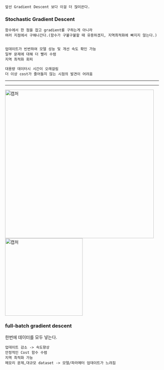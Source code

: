 ```
앞선 Gradient Descent 보다 이걸 더 많이쓴다.
```
### Stochastic Gradient Descent
```
함수에서 한 점을 잡고 gradient를 구하는게 아니라
여러 지점에서 구해나간다.(함수가 구불구불할 때 유용하겠지, 지역최적화에 빠지지 않는다.)


업데이트가 빈번하여 모델 성능 및 개선 속도 확인 가능
일부 문제에 대해 더 빨리 수렴
지역 최적화 회피

대용량 데이터시 시간이 오래걸림
더 이상 cost가 줄어들지 않는 시점의 발견이 어려움
```
---
---

<img width="487" alt="캡처" src="https://user-images.githubusercontent.com/34879309/73618737-18392800-466d-11ea-8a1c-3476a3b3cb7f.PNG">
<img width="254" alt="캡처" src="https://user-images.githubusercontent.com/34879309/73618772-4e76a780-466d-11ea-9fc3-8cf3824d4aa8.PNG">

### full-batch gradient descent
한번에 데이터를 모두 넣는다.
```
업데이트 감소 -> 속도향상
안정적인 Cost 함수 수렴
지역 최적화 가능
메모리 문제,대규모 dataset -> 모델/파라메터 업데이트가 느려짐
```



